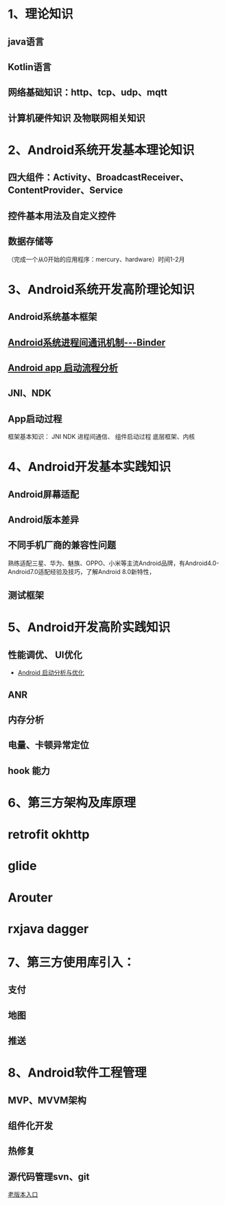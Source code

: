 # 1、理论知识

## java语言

## Kotlin语言

## 网络基础知识：http、tcp、udp、mqtt

## 计算机硬件知识 及物联网相关知识

# 2、Android系统开发基本理论知识


## 四大组件：Activity、BroadcastReceiver、ContentProvider、Service

## 控件基本用法及自定义控件

## 数据存储等


（完成一个从0开始的应用程序：mercury、hardware）时间1-2月

# 3、Android系统开发高阶理论知识

## Android系统基本框架

## [Android系统进程间通讯机制---Binder][binder]

[binder]:https://github.com/geekist/developer_guide/blob/main/android/system/binder.md

## [Android app 启动流程分析](https://github.com/geekist/developer_guide/blob/main/android/system/Android_App启动流程分析.md)

## JNI、NDK

## App启动过程

框架基本知识： JNI NDK 进程间通信、 组件启动过程
底层框架、内核

# 4、Android开发基本实践知识

## Android屏幕适配

## Android版本差异

## 不同手机厂商的兼容性问题

熟练适配三星、华为、魅族、OPPO、小米等主流Android品牌，有Android4.0-Android7.0适配经验及技巧，了解Android 8.0新特性，

## 测试框架

# 5、Android开发高阶实践知识

## 性能调优、 UI优化

* [Android 启动分析与优化](https://github.com/geekist/developer_guide/blob/main/android/system/Android_App启动分析与优化.md)

## ANR

## 内存分析

## 电量、卡顿异常定位

## hook 能力

# 6、第三方架构及库原理

# retrofit okhttp

# glide

# Arouter

# rxjava dagger

# 7、第三方使用库引入：

## 支付

## 地图

## 推送


# 8、Android软件工程管理

## MVP、MVVM架构

## 组件化开发


## 热修复

## 源代码管理svn、git

[老版本入口](https://github.com/geekist/developer_guide/blob/main/README2.md)


